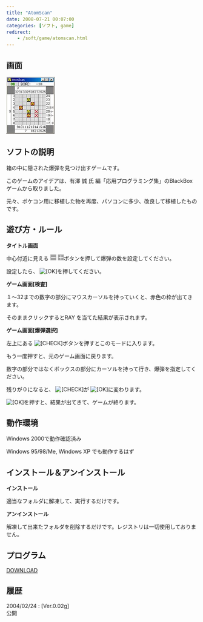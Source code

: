 ```yaml
---
title: "AtomScan"
date: 2008-07-21 00:07:00
categories: [ソフト, game]
redirect:
    - /soft/game/atomscan.html
---
```


## 画面


![画面][1] 

 [1]: /images/2008_0721_atomscan.jpg

## ソフトの説明

箱の中に隠された爆弾を見つけ出すゲームです。
	  
このゲームのアイデアは、有澤 誠 氏 編「応用プログラミング集」のBlackBox ゲームから取りました。
	  
元々、ポケコン用に移植した物を再度、パソコンに多少、改良して移植したものです。 

## 遊び方・ルール

**タイトル画面**
	  
中心付近に見える  ![?＋][2]ボタンを押して爆弾の数を設定してください。
	  
設定したら、 ![[OK]][3]を押してください。
  


 [2]: /images/2008_0721_as_mp.gif
 [3]: /images/2008_0721_as_ok.gif

**ゲーム画面[検査]**
	  
１～32までの数字の部分にマウスカーソルを持っていくと、赤色の枠が出てきます。
	  
そのままクリックするとRAY を当てた結果が表示されます。
  


**ゲーム画面[爆弾選択]**
	  
左上にある  ![[CHECK]][4]ボタンを押すとこのモードに入ります。
	  
もう一度押すと、元のゲーム画面に戻ります。
	  
数字の部分ではなくボックスの部分にカーソルを持って行き、爆弾を指定してください。
	  
残りが０になると、 ![[CHECK]][4]が  ![[OK]][3]に変わります。
	  
 ![[OK]][3]を押すと、結果が出てきて、ゲームが終ります。
  


 [4]: /images/2008_0721_as_chk.gif

## 動作環境

Windows 2000で動作確認済み
	  
Windows 95/98/Me, Windows XP でも動作するはず 

## インストール＆アンインストール

**インストール**
	  
適当なフォルダに解凍して、実行するだけです。
  


**アンインストール**
	  
解凍して出来たフォルダを削除するだけです。レジストリは一切使用しておりません。 

## プログラム

[DOWNLOAD][5]
  


 [5]: /files/atom002g.lzh "atom002g.lzh"

## 履歴

2004/02/24
: [Ver.0.02g]<br />公開
